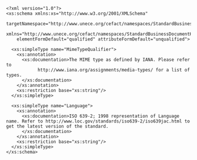     <?xml version="1.0"?>
    <xs:schema xmlns:xs="http://www.w3.org/2001/XMLSchema"
        targetNamespace="http://www.unece.org/cefact/namespaces/StandardBusinessDocumentHeader"
        xmlns="http://www.unece.org/cefact/namespaces/StandardBusinessDocumentHeader"
        elementFormDefault="qualified" attributeFormDefault="unqualified">

      <xs:simpleType name="MimeTypeQualifier">
        <xs:annotation>
          <xs:documentation>The MIME type as defined by IANA. Please refer to
                http://www.iana.org/assignments/media-types/ for a list of types.
          </xs:documentation>
        </xs:annotation>
        <xs:restriction base="xs:string"/>
      </xs:simpleType>

      <xs:simpleType name="Language">
        <xs:annotation>
          <xs:documentation>ISO 639-2; 1998 representation of Language name. Refer to http://www.loc.gov/standards/iso639-2/iso639jac.html to get the latest version of the standard.
          </xs:documentation>
        </xs:annotation>
        <xs:restriction base="xs:string"/>
      </xs:simpleType>
    </xs:schema>

